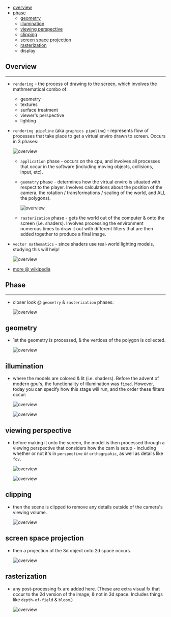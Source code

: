 * [overview](#overview)
* [phase](#phase)
	* [geometry](#geometry)
	* [illumination](#illumination)
	* [viewing perspective](#viewing-perspective)
	* [clipping](#clipping)
	* [screen space projection](#screen-space-projection)
	* [rasterization](#rasterization)
	* display

## Overview <a name="overview"></a>

---

* `rendering` - the process of drawing to the screen, which involves the mathmematical combo of:

	- geometry
	- textures
	- surface treatment
	- viewer's perspective
	- lighting

* `rendering pipeline` (aka `graphics pipeline`) - represents flow of processes that take place to get a virtual enviro drawn to screen.  Occurs in 3 phases:

	![overview](_asset/img/01.png)

	* `application` phase - occurs on the cpu, and involves all processes that occur in the software (including moving objects, collisions, input, etc).
	* `geometry` phase - determines how the virtual enviro is situated with respect to the player.  Involves calculations about the position of the camera, the rotation / transformations / scaling of the world, and ALL the polygons).

		![overview](_asset/img/02.png)

	* `rasterization` phase - gets the world out of the computer & onto the screen (i.e. shaders).  Involves processing the environment numerous times to draw it out with different filters that are then added together to produce a final image.

* `vector mathematics` - since shaders use real-world lighting models, studying this will help!

	![overview](_asset/img/12.png)

* [more @ wikipedia](https://en.wikipedia.org/wiki/Graphics_pipeline)

## Phase <a name="phase"></a>

---

* closer look @ `geometry` & `rasterization` phases:

	![overview](_asset/img/03.png)

## geometry <a name="geometry"></a>

* 1st the geometry is processed, & the vertices of the polygon is collected.

	![overview](_asset/img/04.png)

## illumination <a name="illumination"></a>

* where the models are colored & lit  (i.e. shaders).  Before the advent of modern gpu's, the functionality of illumination was `fixed`.  However, today you can specify how this stage will run, and the order these filters occur:

	![overview](_asset/img/05.png)

	![overview](_asset/img/06.png)

## viewing perspective <a name="viewing-perspective"></a>

* before making it onto the screen, the model is then processed through a viewing perspective that considers how the cam is setup - including whether or not it's in `perspective` or `orthogrpahic`, as well as details like `fov`.

	![overview](_asset/img/07.png)

	![overview](_asset/img/08.png)

## clipping <a name="clipping"></a>

* then the scene is clipped to remove any details outside of the camera's viewing volume.

	![overview](_asset/img/09.png)

## screen space projection <a name="screen-space-projection"></a>

* then a projection of the 3d object onto 2d space occurs.

	![overview](_asset/img/10.png)

## rasterization <a name="rasterization"></a>

* any post-processing fx are added here.  (These are extra visual fx that occur to the 2d version of the image, & not in 3d space.  Includes things like `depth-of-field` & `bloom`.)

	![overview](_asset/img/11.png)

